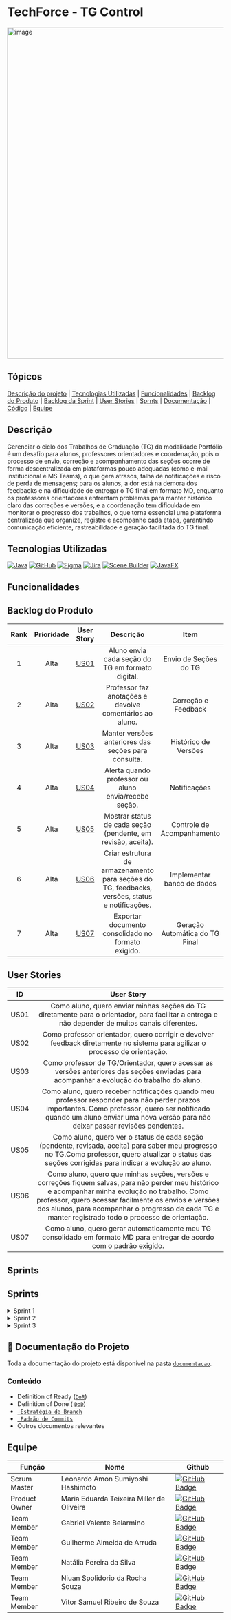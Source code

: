 # TechForce - TG Control
<img width="1366" height="768" alt="image" src="https://github.com/user-attachments/assets/adb62b93-78c0-4436-8ff7-2d5fe202f5f4" />

## Tópicos 

[Descrição do projeto](#Descrição) | [Tecnologias Utilizadas](#Tecnologias-Utilizadas) | [Funcionalidades](#Funcionalidades) | [Backlog do Produto](#Backlog-do-Produto) | [Backlog da Sprint](#Backlog-da-Sprint) | [User Stories](#User-Stories) | [Sprnts](#Sprints) | [Documentação](#Documentação-do-Projeto) | [Código](#Codigo) | [Equipe](#Equipe)


## Descrição
Gerenciar o ciclo dos Trabalhos de Graduação (TG) da modalidade Portfólio é um desafio para alunos, professores orientadores e coordenação, pois o processo de envio, correção e acompanhamento das seções ocorre de forma descentralizada em plataformas pouco adequadas (como e-mail institucional e MS Teams), o que gera atrasos, falha de notificações e risco de perda de mensagens; para os alunos, a dor está na demora dos feedbacks e na dificuldade de entregar o TG final em formato MD, enquanto os professores orientadores enfrentam problemas para manter histórico claro das correções e versões, e a coordenação tem dificuldade em monitorar o progresso dos trabalhos, o que torna essencial uma plataforma centralizada que organize, registre e acompanhe cada etapa, garantindo comunicação eficiente, rastreabilidade e geração facilitada do TG final.

> > 

## Tecnologias Utilizadas

[![Java](https://img.shields.io/badge/Java-007396?logo=java&logoColor=white)](https://www.java.com/)
[![GitHub](https://img.shields.io/badge/GitHub-181717?logo=github&logoColor=white)](https://github.com/)
[![Figma](https://img.shields.io/badge/Figma-F24E1E?logo=figma&logoColor=white)](https://www.figma.com/)
[![Jira](https://img.shields.io/badge/Jira-0052CC?logo=jira&logoColor=white)](https://www.atlassian.com/software/jira)
[![Scene Builder](https://img.shields.io/badge/Scene%20Builder-0091EA?logo=java&logoColor=white)](https://gluonhq.com/products/scene-builder/)
[![JavaFX](https://img.shields.io/badge/JavaFX-FF0000?logo=openjdk&logoColor=white)](https://openjfx.io/)

## Funcionalidades

 ## Backlog do Produto
 
| Rank | Prioridade | User Story | Descrição | Item | Estimativa | Sprint |
|:----:|:----------:|:----------:|:---------:|:----:|:----------:|:------:|
| 1    | Alta       | [US01](#User-Stories) | Aluno envia cada seção do TG em formato digital. | Envio de Seções do TG |                 | 2      |
| 2    | Alta       | [US02](#User-Stories) | Professor faz anotações e devolve comentários ao aluno. | Correção e Feedback |            | 2      |
| 3    | Alta       | [US03](#User-Stories) | Manter versões anteriores das seções para consulta. | Histórico de Versões |               | 2      |
| 4    | Alta       | [US04](#User-Stories) | Alerta quando professor ou aluno envia/recebe seção. | Notificações |                      | 2      |
| 5    | Alta       | [US05](#User-Stories) | Mostrar status de cada seção (pendente, em revisão, aceita). | Controle de Acompanhamento |            | 2      |
| 6    | Alta       | [US06](#User-Stories) | Criar estrutura de armazenamento para seções do TG, feedbacks, versões, status e notificações. | Implementar banco de dados |            | 2      |
| 7    | Alta       | [US07](#User-Stories) | Exportar documento consolidado no formato exigido. | Geração Automática do TG Final |                                                    | 2      |


## User Stories
| ID   | User Story |
|:----:|:--------------:|
| US01 | Como aluno, quero enviar minhas seções do TG diretamente para o orientador, para facilitar a entrega e não depender de muitos canais diferentes. |
| US02 | Como professor orientador, quero corrigir e devolver feedback diretamente no sistema para agilizar o processo de orientação. |
| US03 | Como professor de TG/Orientador, quero acessar as versões anteriores das seções enviadas para acompanhar a evolução do trabalho do aluno. |
| US04 | Como aluno, quero receber notificações quando meu professor responder para não perder prazos importantes. Como professor, quero ser notificado quando um aluno enviar uma nova versão para não deixar passar revisões pendentes.|
| US05 | Como aluno, quero ver o status de cada seção (pendente, revisada, aceita) para saber meu progresso no TG.Como professor, quero atualizar o status das seções corrigidas para indicar a evolução ao aluno.  |
| US06 | Como aluno, quero que minhas seções, versões e correções fiquem salvas, para não perder meu histórico e acompanhar minha evolução no trabalho. Como professor, quero acessar facilmente os envios e versões dos alunos, para acompanhar o progresso de cada TG e manter registrado todo o processo de orientação.|
| US07 | Como aluno, quero gerar automaticamente meu TG consolidado em formato MD para entregar de acordo com o padrão exigido. |


## Sprints

## Sprints

<!--Sprint 1-->
<details>
  <summary>Sprint 1</summary>
  <div>
    <h2>Descrição da Sprint</h2>
    <table>
      <thead>
        <tr>
          <th>Sprint</th>
          <th>Período</th>
          <th>Objetivo da Sprint</th>
          <th>Descrição</th>
        </tr>
      </thead>
      <tbody>
        <tr>
          <td>1</td>
          <td>08/09 - 28/09</td>
          <td>Entregar protótipo do sistema</td>
          <td>Protótipo inicial da interface, com telas e botões interativos.</td>
        </tr>
      </tbody>
    </table>

    <h2>Burndown</h2>
    <!-- Aqui você pode colocar imagem ou gráfico do burndown -->
  </div>
</details>

<!--Sprint 2-->
<details>
  <summary>Sprint 2</summary>
  <div>
    <h2>Backlog</h2>
    <!-- Backlog vazio -->
    <h2>Burndown</h2>
  </div>
</details>

<!--Sprint 3-->
<details>
  <summary>Sprint 3</summary>
  <div>
    <h2>Backlog</h2>
    <!-- Backlog vazio -->
    <h2>Burndown</h2>
  </div>
</details>


## 📄 Documentação do Projeto

Toda a documentação do projeto está disponível na pasta [`documentacao`](./documentação).

### Conteúdo
- Definition of Ready ([`DoR`](./documentação/DOR))
- Definition of Done  ( [`DoD`](./documentação/DOD))
- [` Estratégia de Branch`](./documentação/Estratégia-de-Branch)
- [` Padrão de Commits`](./documentação/Padrão-de-Commits)
- Outros documentos relevantes
  

## Equipe

 | Função      | Nome                                     |  Github  |
 | -           | -                                        | -        | 
 |Scrum Master | Leonardo Amon Sumiyoshi Hashimoto        |   [![GitHub Badge](https://img.shields.io/badge/GitHub-111217?style=flat-square&logo=github&logoColor=white)](https://github.com/Leonardo1022) |
 |Product Owner| Maria Eduarda Teixeira Miller de Oliveira|  [![GitHub Badge](https://img.shields.io/badge/GitHub-111217?style=flat-square&logo=github&logoColor=white)](https://github.com/maria-oliveira)|
 |Team Member  | Gabriel Valente Belarmino                |  [![GitHub Badge](https://img.shields.io/badge/GitHub-111217?style=flat-square&logo=github&logoColor=white)](https://github.com/gabrielvalentesjc)|
 |Team Member  | Guilherme Almeida de Arruda              |   [![GitHub Badge](https://img.shields.io/badge/GitHub-111217?style=flat-square&logo=github&logoColor=white)](https://github.com/guiggaaz)|
 |Team Member  | Natália Pereira da Silva                 |  [![GitHub Badge](https://img.shields.io/badge/GitHub-111217?style=flat-square&logo=github&logoColor=white)](https://github.com/nataliapersis)|
 |Team Member  | Niuan Spolidorio da Rocha Souza          |  [![GitHub Badge](https://img.shields.io/badge/GitHub-111217?style=flat-square&logo=github&logoColor=white)](https://github.com/NiuanSouza)|
 |Team Member  | Vitor Samuel Ribeiro de Souza            |   [![GitHub Badge](https://img.shields.io/badge/GitHub-111217?style=flat-square&logo=github&logoColor=white)](https://github.com/VitorRibeiro09)|



